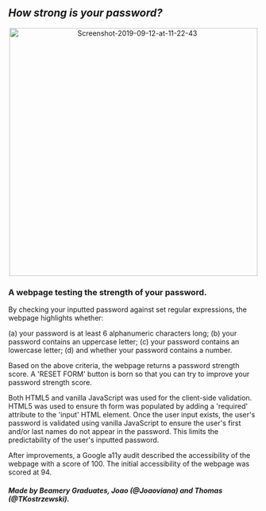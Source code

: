 ## *How strong is your password?*
<p align="center">
  <a href="https://ibb.co/KLPszZK"><img src="https://i.ibb.co/CMc9sdP/Screenshot-2019-09-12-at-11-22-43.png" alt="Screenshot-2019-09-12-at-11-22-43" border="0" width=500 align="center"></a>
</p>

### A webpage testing the strength of your password.

By checking your inputted password against set regular expressions, the webpage highlights whether:

(a) your password is at least 6 alphanumeric characters long;
(b) your password contains an uppercase letter;
(c) your password contains an lowercase letter;
(d) and whether your password contains a number.

Based on the above criteria, the webpage returns a password strength score. A 'RESET FORM' button is born so that you can try to improve your password strength score.

Both HTML5 and vanilla JavaScript was used for the client-side validation. HTML5 was used to ensure th form was populated by adding a 'required' attribute to the 'input' HTML element. Once the user input exists, the user's password is validated using vanilla JavaScript to ensure the user's first and/or last names do not appear in the password. This limits the predictability of the user's inputted password.

After improvements, a Google a11y audit described the accessibility of the webpage with a score of 100. The initial accessibility of the webpage was scored at 94.


##### Made by Beamery Graduates, Joao (@Joaoviana) and Thomas (@TKostrzewski).
